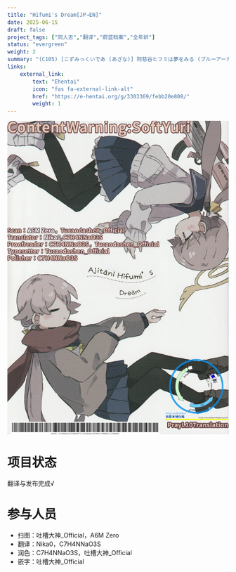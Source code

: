 ```yaml
---
title: "Hifumi's Dream[JP→EN]"
date: 2025-06-15
draft: false
project_tags: ["同人志","翻译","蔚蓝档案","全年龄"]
status: "evergreen"
weight: 2
summary: "(C105) [こずみっくいであ (あざな)] 阿慈谷ヒフミは夢をみる (ブルーアーカイブ) [英訳]"
links:
    external_link:
        text: "Ehentai"
        icon: "fas fa-external-link-alt"
        href: "https://e-hentai.org/g/3303369/febb20e808/"
        weight: 1
---
```


<img src="Pray_EH_0_of_30.webp" alt="指南" style="max-width:100%; height:auto;" />

# 项目状态
翻译与发布完成√
# 参与人员
- 扫图：吐槽大神_Official，A6M Zero
- 翻译：Nika0，C7H4NNaO3S
- 润色：C7H4NNaO3S，吐槽大神_Official
- 嵌字：吐槽大神_Official